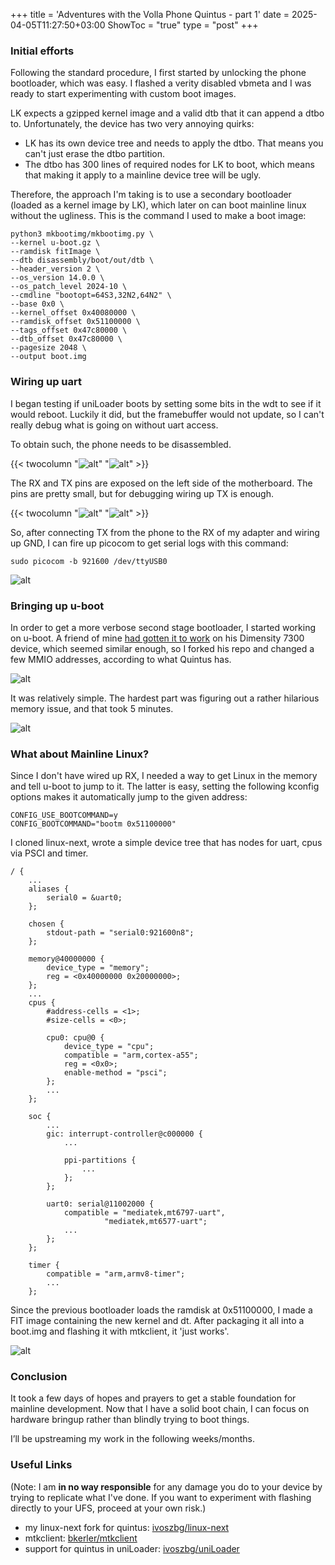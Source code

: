 +++
title = 'Adventures with the Volla Phone Quintus - part 1'
date = 2025-04-05T11:27:50+03:00
ShowToc = "true"
type = "post"
+++

### Initial efforts

Following the standard procedure, I first started by unlocking the phone bootloader, which was easy. I flashed a verity disabled vbmeta and I was ready to start experimenting with custom boot images.

LK expects a gzipped kernel image and a valid dtb that it can append a dtbo to. Unfortunately, the device has two very annoying quirks:
- LK has its own device tree and needs to apply the dtbo. That means you can't just erase the dtbo partition.
- The dtbo has 300 lines of required nodes for LK to boot, which means that making it apply to a mainline device tree will be ugly.

Therefore, the approach I'm taking is to use a secondary bootloader (loaded as a kernel image by LK), which later on can boot mainline linux without the ugliness.
This is the command I used to make a boot image:
```
python3 mkbootimg/mkbootimg.py \
--kernel u-boot.gz \
--ramdisk fitImage \
--dtb disassembly/boot/out/dtb \
--header_version 2 \
--os_version 14.0.0 \
--os_patch_level 2024-10 \
--cmdline "bootopt=64S3,32N2,64N2" \
--base 0x0 \
--kernel_offset 0x40080000 \
--ramdisk_offset 0x51100000 \
--tags_offset 0x47c80000 \
--dtb_offset 0x47c80000 \
--pagesize 2048 \
--output boot.img
```

### Wiring up uart

I began testing if uniLoader boots by setting some bits in the wdt to see if it would reboot. Luckily it did, but the framebuffer would not update, so I can't really debug what is going on without uart access.

To obtain such, the phone needs to be disassembled.

{{< twocolumn 
    "![alt](/images/quintus-part1/20250404_174653.jpg)" 
    "![alt](/images/quintus-part1/20250404_175713.jpg)" >}}

The RX and TX pins are exposed on the left side of the motherboard. The pins are pretty small, but for debugging wiring up TX is enough.

{{< twocolumn 
    "![alt](/images/quintus-part1/20250404_175721.jpg)" 
    "![alt](/images/quintus-part1/20250404_182146.jpg)" >}}

So, after connecting TX from the phone to the RX of my adapter and wiring up GND, I can fire up picocom to get serial logs with this command:
```
sudo picocom -b 921600 /dev/ttyUSB0
```

![alt](/images/quintus-part1/bootloader-logs.png#center)

### Bringing up u-boot

In order to get a more verbose second stage bootloader, I started working on u-boot. A friend of mine [had gotten it to work](https://github.com/MT6878-Mainline/u-boot) on his Dimensity 7300 device, which seemed similar enough, so I forked his repo and changed a few MMIO addresses, according to what Quintus has.

![alt](/images/quintus-part1/u-boot-expection.png#center)

It was relatively simple. The hardest part was figuring out a rather hilarious memory issue, and that took 5 minutes.

![alt](/images/quintus-part1/u-boot-memory.png#center)

### What about Mainline Linux?

Since I don't have wired up RX, I needed a way to get Linux in the memory and tell u-boot to jump to it. The latter is easy, setting the following kconfig options makes it automatically jump to the given address:
```
CONFIG_USE_BOOTCOMMAND=y
CONFIG_BOOTCOMMAND="bootm 0x51100000"
```

I cloned linux-next, wrote a simple device tree that has nodes for uart, cpus via PSCI and timer.
```
/ {
	...
	aliases {
		serial0 = &uart0;
	};

	chosen {
		stdout-path = "serial0:921600n8";
	};

	memory@40000000 {
		device_type = "memory";
		reg = <0x40000000 0x20000000>;
	};
	...
	cpus {
		#address-cells = <1>;
		#size-cells = <0>;

		cpu0: cpu@0 {
			device_type = "cpu";
			compatible = "arm,cortex-a55";
			reg = <0x0>;
			enable-method = "psci";
		};
		...
	};

	soc {
		...
		gic: interrupt-controller@c000000 {
			...

			ppi-partitions {
				...
			};
		};

		uart0: serial@11002000 {
			compatible = "mediatek,mt6797-uart",
				     "mediatek,mt6577-uart";
			...
		};
	};

	timer {
		compatible = "arm,armv8-timer";
		...
	};
```
Since the previous bootloader loads the ramdisk at 0x51100000, I made a FIT image containing the new kernel and dt. After packaging it all into a boot.img and flashing it with mtkclient, it 'just works'.

![alt](/images/quintus-part1/mainline-booting.png#center)

### Conclusion

It took a few days of hopes and prayers to get a stable foundation for mainline development. Now that I have a solid boot chain, I can focus on hardware bringup rather than blindly trying to boot things.

I’ll be upstreaming my work in the following weeks/months.

### Useful Links

(Note: I am **in no way responsible** for any damage you do to your device by trying to replicate what I've done. If you want to experiment with flashing directly to your UFS, proceed at your own risk.)

- my linux-next fork for quintus: [ivoszbg/linux-next](https://github.com/ivoszbg/linux-next/blob/v6.14rc5-quintus/)
- mtkclient: [bkerler/mtkclient](https://github.com/bkerler/mtkclient)
- support for quintus in uniLoader: [ivoszbg/uniLoader](https://github.com/ivoszbg/uniLoader/commit/5ee9fd9c1a71168abfac4704e8bb8458a9cfb0dc)

